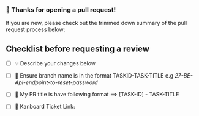 ### 👋 Thanks for opening a pull request!

If you are new, please check out the trimmed down summary of the pull request process below:

## Checklist before requesting a review
- [ ] 💡 Describe your changes below

- [ ] 🌱 Ensure branch name is in the format
    TASKID-TASK-TITLE e.g
    *27-BE-Api-endpoint-to-reset-password*

- [ ] 📛 My PR title is have following format ==> [TASK-ID] - TASK-TITLE

- [ ] 🔗 Kanboard Ticket Link:

